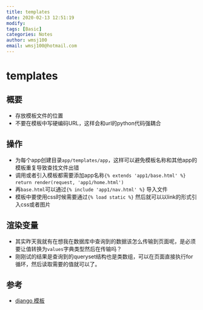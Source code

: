 ```yaml
---
title: templates
date: 2020-02-13 12:51:19
modify: 
tags: [Basic]
categories: Notes
author: wmsj100
email: wmsj100@hotmail.com
---
```


# templates

## 概要

- 存放模板文件的位置
- 不要在模板中写硬编码URL，这样会和url的python代码强耦合

## 操作

- 为每个app创建目录`app/templates/app`，这样可以避免模板名称和其他app的模板重复导致查找文件出错
- 调用或者引入模板都需要添加app名称`{% extends 'app1/base.html' %}` `return render(request, 'app1/home.html')`
- 再`base.html`可以通过`{% include 'app1/nav.html' %}` 导入文件
- 模板中要使用css时候需要通过`{% load static %}` 然后就可以以link的形式引入css或者图片

## 渲染变量

- 其实昨天我就有在想我在数据库中查询到的数据该怎么传输到页面呢，是必须要让值转换为`values`字典类型然后在传输吗？
- 刚刚试的结果是查询到的queryset结构也是类数组，可以在页面直接执行for循环，然后读取需要的值就可以了。

## 参考

- [django 模板](https://code.ziqiangxuetang.com/django/django-template.html)
